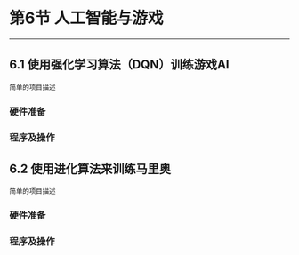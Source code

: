 # 第6节 人工智能与游戏

---

## 6.1 使用强化学习算法（DQN）训练游戏AI

    简单的项目描述

### 硬件准备

### 程序及操作

## 6.2 使用进化算法来训练马里奥

    简单的项目描述

### 硬件准备

### 程序及操作
